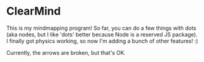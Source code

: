 # ClearMind

This is my mindmapping program! So far, you can do a few things with dots (aka nodes, but I like 'dots' better because Node is 
a reserved JS package). I finally got physics working, so now I'm adding a bunch of other features! :)

Currently, the arrows are broken, but that's OK.
